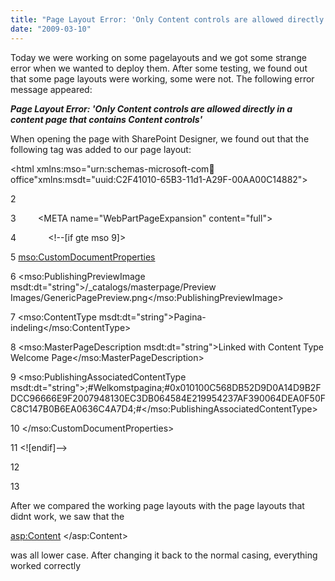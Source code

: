 ```yaml
---
title: "Page Layout Error: 'Only Content controls are allowed directly in a content page that contains Content controls'"
date: "2009-03-10"
---
```


Today we were working on some pagelayouts and we got some strange error when we wanted to deploy them. After some testing, we found out that some page layouts were working, some were not. The following error message appeared:

_**Page Layout Error: 'Only Content controls are allowed directly in a content page that contains Content controls'**_

When opening the page with SharePoint Designer, we found out that the following tag was added to our page layout:

<html xmlns:mso="urn:schemas-microsoft-com:office:office"xmlns:msdt="uuid:C2F41010-65B3-11d1-A29F-00AA00C14882">

2     <head>

3         <META name="WebPartPageExpansion" content="full">

4             <!--\[if gte mso 9\]><xml>

5 <mso:CustomDocumentProperties>

6 <mso:PublishingPreviewImage msdt:dt="string">/\_catalogs/masterpage/Preview Images/GenericPagePreview.png</mso:PublishingPreviewImage>

7 <mso:ContentType msdt:dt="string">Pagina-indeling</mso:ContentType>

8 <mso:MasterPageDescription msdt:dt="string">Linked with Content Type Welcome Page</mso:MasterPageDescription>

9 <mso:PublishingAssociatedContentType msdt:dt="string">;#Welkomstpagina;#0x010100C568DB52D9D0A14D9B2FDCC96666E9F2007948130EC3DB064584E219954237AF390064DEA0F50FC8C147B0B6EA0636C4A7D4;#</mso:PublishingAssociatedContentType>

10 </mso:CustomDocumentProperties>

11 </xml><!\[endif\]-->

12         <title>Web Parts 3 columns (PL01)</title>

13     </head>

After we compared the working page layouts with the page layouts that didnt work, we saw that the

<asp:Content> </asp:Content>

was all lower case. After changing it back to the normal casing, everything worked correctly
